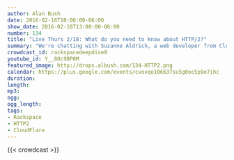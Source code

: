 ```yaml
---
author: Alan Bush
date: 2016-02-16T10:00:00-06:00
show_date: 2016-02-18T13:00:00-06:00
number: 134
title: "Live Thurs 2/18: What do you need to know about HTTP/2?"
summary: "We're chatting with Suzanne Aldrich, a web developer from CloudFlare about HTTP/2, the long awaited replacement to the HTTP 1.1 protocol. What's new in the protocol? How will it help your website? What do you need to do to take advantage? Tune in to learn more.​"
crowdcast_id: rackspacedeepdive9
youtube_id: Y__8Oc9BP0M
featured_image: http://drops.albush.com/134-HTTP2.png
calendar: https://plus.google.com/events/cvovqo106637su5g0oc5p9e7ihc
duration:
length:
mp3:
ogg:
ogg_length:
tags:
- Rackspace
- HTTP2
- CloudFlare
---
```

<!--more-->

{{< crowdcast >}}
